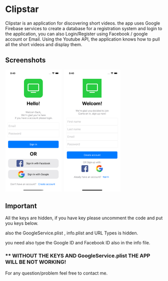Clipstar
==========
Clipstar is an application for discovering short videos. the app uses Google Firebase services to create a database for a registration system and login to the application, you can also Login/Register using Facebook / google account or Email.
Using the Youtube API, the application knows how to pull all the short videos and display them.

## Screenshots
  <p float="left">
    <img src="./ScreenShot00.png" width="180" />&nbsp;
  <img src="./ScreenShot01.png" width="180" />&nbsp;
</p>


## Important
 All the keys are hidden, if you have key please uncomment the code and put you keys below.

 also the GoogleService.plist , info.plist and URL Types is hidden.

 you need also type the Google ID and Facebook ID
 also in the info file.


 ### ** WITHOUT THE KEYS AND GoogleService.plist THE APP WILL BE NOT WORKING!

 
 For any question/problem feel free to contact me.

